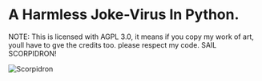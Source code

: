 # A Harmless Joke-Virus In Python.
NOTE: This is licensed with AGPL 3.0, it means if you copy my work of art, youll have to gve the credits too.
please respect my code.
SAIL SCORPIDRON!

![Scorpidron](https://github.com/user-attachments/assets/042cf27d-0a9a-4a51-a8ae-9924b60978be)

